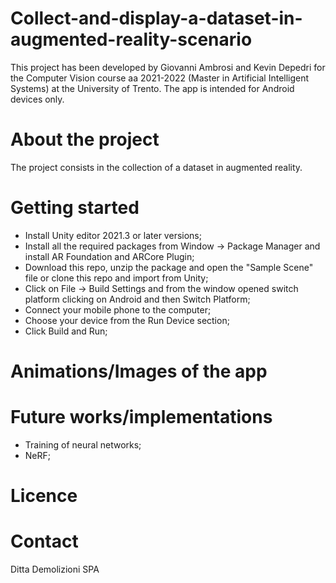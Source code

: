 # Collect-and-display-a-dataset-in-augmented-reality-scenario
This project has been developed by Giovanni Ambrosi and Kevin Depedri for the Computer Vision course aa 2021-2022 (Master in Artificial Intelligent Systems) at the University of Trento.
The app is intended for Android devices only.


# About the project

The project consists in the collection of a dataset in augmented reality. 




# Getting started

* Install Unity editor 2021.3 or later versions;
* Install all the required packages from Window -> Package Manager and install AR Foundation and ARCore Plugin; 
* Download this repo, unzip the package and open the "Sample Scene" file or clone this repo and import from Unity;
* Click on File -> Build Settings and from the window opened switch platform clicking on Android and then Switch Platform;
* Connect your mobile phone to the computer;
* Choose your device from the Run Device section;
* Click Build and Run;

# Animations/Images of the app

# Future works/implementations
* Training of neural networks;
* NeRF;




# Licence

# Contact
Ditta Demolizioni SPA
